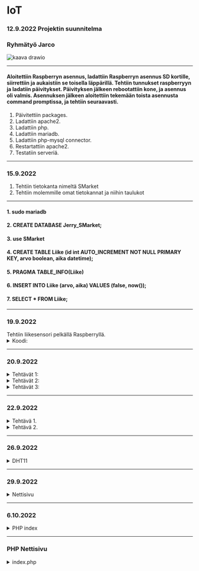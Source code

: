 # IoT

### 12.9.2022 Projektin suunnitelma

### Ryhmätyö Jarco


![kaava drawio](https://user-images.githubusercontent.com/113332610/189615513-e08b5469-86d4-45cd-aecb-be395c0a7cd5.png)

--------------------------------------------------------------------------------------------------

#### Aloitettiin Raspberryn asennus, ladattiin Raspberryn asennus SD kortille, siirrettiin ja aukaistiin se toisella läppärillä. Tehtiin tunnukset raspberryyn ja ladatiin päivitykset. Päivityksen jälkeen rebootattiin kone, ja asennus oli valmis. Asennuksen jälkeen aloitettiin tekemään toista asennusta command promptissa, ja tehtiin seuraavasti.



   1. Päivitettiin packages.
   2. Ladattiin apache2.
   3. Ladattiin php.
   4. Ladattiin mariadb.
   5. Ladattiin php-mysql connector.
   6. Restartattiin apache2.
   7. Testatiin serveriä.
  
--------------------------------------------------------------------------------------------------

### 15.9.2022

   1. Tehtiin tietokanta nimeltä SMarket
   2. Tehtiin molemmille omat tietokannat ja niihin taulukot

--------------------------------------------------------------------------------------------------

   #### 1. sudo mariadb
   #### 2. CREATE DATABASE Jerry_SMarket;
   #### 3. use SMarket
   #### 4. CREATE TABLE Liike (id int AUTO_INCREMENT NOT NULL PRIMARY KEY, arvo boolean, aika datetime);
   #### 5. PRAGMA TABLE_INFO(Liike)
   #### 6. INSERT INTO Liike (arvo, aika) VALUES (false, now());
   #### 7. SELECT * FROM Liike;

--------------------------------------------------------------------------------------------------

 <h3>19.9.2022</h3>
  Tehtiin liikesensori pelkällä Raspberryllä.
  <details>
    <summary>
      Koodi:
    </summary>
  
      import time
      import RPi.GPIO as GPIO // (Lisättiin libraryt jota voi käyttää koodissa)
      
      pin = 4 // (Variable)
      GPIO.setmode(GPIO.BCM)   // (Setuppi)
      GPIO.setup(pin, GPIO.IN)
      
      def getTime():
        result = time.localtime()
        time_string = time.strftime("%m/%d&%y/, %H:%M:%S:", result)
        return time_string  // (Funktiolla haetaan aikaa)
        
      try:
        while True:
          timeResult = getTime()
          if GPIO.input(pin):
            print("Liikettä: "+ str(timeResult))
          else:
            print("Ei liikettä: "+ str(timeResult))
          time.sleep(2.5)  // (Kokeillaan onko virheitä jos ei ole niin toimii)
      except:
        print("-")
        GPIO.cleanup()
  </details>
  
  --------------------------------------------------------------------------------------------------
  
  <h3>20.9.2022</h3>
   <details>
    <summary>
     Tehtävät 1:
 </summary>
 
1. EEPROM on haihtumatonta puolijohdemuistia, joka voidaan uudelleenkirjoittaa n. 10 000–100 000 kertaa. EEPROM-muistia käytetään pääasiassa asetustietojen tallentamiseen mikroprosessorin tai mikrokontrollerin sisältävissä laitteissa.
2. UART eli sarjaliikennepiiri on laitteisto tai mikropiiri, joka muuntaa rinnakkaismuotoista tietoa sarjamuotoiseksi ja päinvastoin.
3. I2C on yksinkertainen kaksisuuntainen ohjaus- ja tiedonsiirtoväylä. Tavallisin käyttö kulutuselektroniikassa on näytön tai television liitännän kyky kertoa nimensä ja tarkkuutensa tietokoneelle VGA-, DVI- tai HDMI-liittimen sisässä olevan I2C-liitynnän kautta. I2C-väylässä on sarjamuotoinen data- ja kellolinja.
4. SIP on IP-puhelinyhteyksien luonnista vastaava tietoliikenneprotokolla. SIP on korvaamassa vanhemman videoneuvotteluun käytetyn H.323-protokollan. SIP-protokollan avulla voidaan muodostaa puhelinyhteyksiä.
5. Mitä eroa on I2C ja SIP? I2C on half-duplex-viestintä ja SPI on full-duplex-viestintä. I2C on kaksijohtiminen protokolla ja SPI on nelijohdinprotokolla.
</details>

   <details>
    <summary>
     Tehtävät 2:
 </summary>

### 1. Raspberryn lämpötila = $vcgencmd measure_temp
### 2. Kuinka paljon tilaa jäljellä = $df -Bm
### 3. Miten vaihdetaan polusta toiseen = $cd ~
</details>

  <details>
    <summary>
      Tehtävät 3:
    </summary>
  
      apt-get update = päivittää raspberryn
      clear = pyyhkii kaiken terminaalista
      date = näyttää päivämäärän
      find / -name esimerkki.txt = etsii tiedoston nimellä
      nano example.txt = voi kontrolloida
      poweroff = laittaa virrat kiinni
      raspi-config = aukaisee raspin configurationin
      reboot = käynnistää uudelleen
      shutdown -h now = sulkee heti
      shutdown -h 01:22: = sulkee asettaman ajan päästä
      startx = menee serverille X

      cat esimerkki.txt = aukaisee tai tekee tiedoston
      cd/abc/xyz = path directory
      ls -l = listaa sovellukset
      mkdir esimerkki:_polku = tekee directoryn
      mv XXX = ei löydy
      rm esimerkki.txt = poistaa tiedoston
      scp user@10.0.0.32:/some/path/tiedosto.txt = kopioi tiedostoja kahden paikan välillä
      touch example.txt = muuttaa timestamppia

      ifconfig = näyttää netin tiedot
      iwconfig = näyttää langattoman netin tiedot
      iwlist wlan0 scan = scannaa langattoman yhteyden
      iwlist wlan0 | grep ESSID = 
      nmap = näyttää mikä service on auki
      ping = näyttää yhteyden nopeude
      wget https://www.website.com/example.txt = näyttää nettisivun tiedot


      cat /proc/meminfo = memoryn info
      cat /proc/partitions = Näyttää väliseinät
      cat /proc/version = Näyttää versiot
      df -h = Näyttää paljon tilaa on jäljellä
      df / = näyttää tilaa tietyllä systeemillä
      dpkg - -get-selections | grep XXX 
      dpkg - -get-selections
      free = näyttää käytetyn muistin
      hostname -l
      lsusb = näyttää tietoja usb laitteista
      UP key = näyttää aiemmin syötetyt komennot terminaalissa
      vcgencmd measure_temp = näyttää raspberryn lämpötilan
      vcgencmd get_mem arm && vcgencmd get_mem gpu = arm memoryn käyttö ja GPU memoryn käyttö
      
  </details>
  
  --------------------------------------------------------------------------------------------------
  
   <h3>22.9.2022</h3>
  <details>
    <summary>
     Tehtävä 1.
    </summary>
 
 A)
 
    - sudo mariadb (käynnistää mariadb:n)
    - show databases; (näyttää tietokannat)
  
  B)
 
    - use SMarket (menee tietokantaan)
    - SELECT * FROM Liike; (avaa taulukon)
    - desc Liike; (näyttää kaiken tiedon)
 
  
  </details>
  
  
  
  <details>
    <summary>
     Tehtävä 2.
    </summary>
   
         import time
         import datetime
         import mariadb
         import RPi.GPIO as GPIO


         inputPin = 4
         sleepTime = 5


         GPIO.setmode(GPIO.BCM)
         GPIO.setup(inputPin, GPIO.IN)

         conn = mariadb.connect(user="jaje", password="JarcoJerry1", host="localhost", database="SMarket")
         cur = conn.cursor()


         try:

         while True:

         inputType = GPIO.input(inputPin)
         curTime = datetime.datetime.now()

         #sqlStr = "INSERT INTO Liike (arvo, aika) VALUES({boolean}, '{timeCurrently}')".format(boolean = inputType, timeCurrently = curTime)
         #sqlStr = "INSERT INTO Liike (arvo, aika) VALUES(%s, '%s')" % (inputType, curTime)
         sqlStr = f"INSERT INTO Liike (arvo, aika) VALUES({inputType}, '{curTime}')"

         print(sqlStr)
         cur.execute(sqlStr)
         conn.commit()

         time.sleep(sleepTime)

         except:
         print("Ei toimi")

         conn.close()

   </details>
  
  --------------------------------------------------------------------------------------------------
   
<h3>26.9.2022</h3>
   
  <details>
    <summary>
     DHT11
    </summary>
 
     import time
     import Adafruit_DHT
     import datetime
     import mariadb



     sensor = Adafruit_DHT.DHT11
     pin = 4
     waitTime = 5



     conn = mariadb.connect(user="jaje", password="JarcoJerry1", host="localhost", database="SMarket")
     cur = conn.cursor()



     try:
     while True:

     curTime = datetime.datetime.now()
     humidity, temperature = Adafruit_DHT.read_retry(sensor, pin)

     sqlStr = "INSERT INTO Liike (arvo, aika) VALUES({boolean}, '{timeCurrently}')".format(boolean = temperature, timeCurrently = curTime)
     print(sqlStr)
     cur.execute(sqlStr)
     time.sleep(waitTime)

     except RuntimeError as error:
     print(error.args[0])
     print("Ei Toimi")

</details>

--------------------------------------------------------------------------------------------------

<h3>29.9.2022</h3>
   
  <details>
    <summary>
     Nettisivu
    </summary>
 
     <!-- Documentti tyyppi -->
     <!DOCTYPE html>



     <html>

       <!-- Headeri -->

       <head>
         <title>Hälytin</title>
       </head>

       <body>

         <!-- Siirä data taulukkoon -->

         <div style="
           box-sizing: border-box;
           border: 2px solid #969696;
           border-radius: 5px;
           background: #fffffff;
         ">
           <center>

             <!-- Otsikko -->

             <h1 style="
               align-left: center;
               align-right: center;
               text-align: center;
               color: rgb(255,55,55);
               font-family: Courier New;
             ">HÄLYTIN</h1><br>

             <!-- Ala Otsikko -->

             <img src="images/skul" alt="skull emoj" width=100 height=100><br>
             <h2 style="font-family: Courier New;">Data:</h2>



            <!-- PHP -->



            <?php

               // Laitetaan muuttujat, ja niille arvot.

               $servername = "localhost";
               $username = "jaje";
               $password = "JarcoJerry1";
               $dbname = "SMarket";
               $conn = new mysqli($servername, $username, $password, $dbname); // Yhteys databaseen

               // Katsotaanko toimiiko yhteys vai ei, jos toimii se jatkaa ohjelmaa, jos ei se antaa sivulle viestin.

               if ($conn->connect_error){
                 die("😭😭 Connection failed 😭😭" . $conn->connection_error);
               }

               // Yhteys toimii, joten jatkaa ohjelmaa. Asettaa SQL komennon ja syöttää sen.

               $sql = "SELECT id, arvo FROM Liike ORDER BY -id LIMIT 10";
               $data = $conn->query($sql);

               // Antaa sivulle kaikki tiedot muuttujan "data" sisältä ja syöttää ne sivulle.

               ?>
               <table>
                 <style>

                   table, th, td {
                     border-radius: 5px;
                   }

                   table {
                     border: 1px solid #ccd6dd;
                     font-family: arial, sans-serif;
                     width: 25%;
                   }



                  td, th {
                     border: 1px solid #edf7ff;
                     text-align: left;
                     padding: 10px;
                   }

                   tr:nth-child(even) {
                     border: 1px solid #edf7ff;
                     background-color: #ccd6dd;
                   }



                </style>
                   <tr>
                     <th>id</th>
                     <th>arvo</th>
                   </tr>
               <?php
                 while($row = $data->fetch_assoc()){
                   ?>
                   <tr>
                     <td><?php echo $row["id"]?></td>
                     <td><?php echo $row["arvo"]?></td>
                   </tr>
                   <?php
                 }
               ?>
               </table>
               <?php

               // Sulkee yhteyden.

               $conn->close();



            ?><br>

             <!-- Nappula -->

             <button style="
               box-sizing: border-box;
               border: 2px solid #ccd6dd;
               border-radius: 5px;
               width: 25%;
               height: 50px;
               color: rgb(255,55,55);
               background: #ffffff;
               font: bold 5pt Arial;
               font-family: Courier New;
               font-size: 24px;
             ">FREE DOWNLOAD</button>

             <!-- Linkki -->

             <p style="font-family: bold 10pt, Courier New;">Powered by S-Ketju</p>
             <a href="https://www.s-ryhma.fi">Linkki</a>

           </center><br>
         </div>
       </body>

     </html>

</details>

--------------------------------------------------------------------------------------------------

<h3>6.10.2022</h3>
  <details>
     <summary>
       PHP index
     </summary>

       Tehtiin azure serveri MySQL workbenchillä
       kirjauduttiin admin-tunnuksilla
       
       komennot:
       - cd Tietopolku
       - $php -S localhost:8000
       
   </details>
   
   --------------------------------------------------------------------------------------------------
   
   <h3>PHP Nettisivu</h3>
   <details>
     <summary>
        index.php
     </summary>
      <html>
      <!-- Headeri -->
      <head>
      <title>Hälytin</title>
      <meta name="viewport" content="width=device-width, initial-scale=1">

      <link href="style/style.css" rel="stylesheet">

      </head>

      <body>

      <!-- Siirä data taulukkoon -->

      <div class="background2">
      <center>

         <!-- Otsikko -->

         <h1 style="
         text-align: center;
         color: rgb(255,55,55);
         font-family: Courier New;
         ">HÄLYTIN</h1><br>

         <!-- Ala Otsikko -->

         <img src="images/skul.png" alt="skull emoj" width=100 height=100><br><br><br>

         <!-- FORM -->
         <button class="collapsible" style="
             border: 2px solid #ccd6dd;
             border-radius: 5px;
         ">Luo käyttäjä</button>
         <div class="content"><br>
             <form

             action="https://www.salpaus.fi"
             method="post"
             enctype="text/plain"
             name="asasddsa"

             class="background">



                 <h2 style="font-family: Courier New;">Luo käyttäjä:</h2>

                 <label for="fname" class="answerText">NIMI:</label>
                 <input type="text" class="answerBox" id="fname" name="fname"><br><br>

                 <label for="nikä" class="answerText">IKÄ:</label>
                 <input type="number" class="answerBox"  id="nikä" name="nikä"><br><br>

                 <label for="tarvitsee" class="answerText">KORTIN NUMERO JA CCV:</label>
                 <input type="text" class="answerBox"  id="tarvitsee" name="tarvitsee" required><br><br>

                 <button inline="true" class="acbutton" style="
                   background-color: rgb(255, 119, 119);
                 ">RESET</button>

                 <button type="submit" value="Send" inline="true" class="acbutton"
                 style="background-color: lightgreen;"
                 background-color: lightgreen;
                 >LÄHETÄ</button><br>


             </form>
         </div><br>

         <!-- PHP -->

         <button class="collapsible" style="
             border: 2px solid #ccd6dd;
             border-radius: 5px;
         ">Avaa logit</button>
         <div class="content">

             <!-- Ala Otsikko -->

             <h2 style="font-family: Courier New;">Data:</h2>

             <?php

             // Laitetaan muuttujat, ja niille arvot.

             include 'config.php';
             $conn = new mysqli($servername, $username, $password, $dbname); // Yhteys databaseen

             // Katsotaanko toimiiko yhteys vai ei, jos toimii se jatkaa ohjelmaa, jos ei se antaa sivulle viestin.

             if ($conn->connect_error){
                 die("😭😭 Connection failed 😭😭" . $conn->connection_error);
             }

             // Yhteys toimii, joten jatkaa ohjelmaa. Asettaa SQL komennon ja syöttää sen.

             $sql = "SELECT id, arvo FROM JerrySQL ORDER BY -id LIMIT 10";
             $data = $conn->query($sql);
             $savingData = "['Element', 'Joku liikkui', { role: 'style' } ]," 

             // Antaa sivulle kaikki tiedot muuttujan "data" sisältä ja syöttää ne sivulle.

             ?>
             <table id="datalist">
                 <style>

                 table, th, td {
                     border-radius: 5px;
                 }

                 table {
                     border: 1px solid #ccd6dd;
                     font-family: arial, sans-serif;
                     width: 25%;
                 }

                 td, th {
                     border: 1px solid #edf7ff;
                     text-align: left;
                     padding: 10px;
                 }

                 tr:nth-child(even) {
                     border: 1px solid #edf7ff;
                     background-color: #ccd6dd;
                 }

                 </style>
                 <tr>
                     <th>id</th>
                     <th>arvo</th>
                 </tr>
             <?php
                 while($row = $data->fetch_assoc()){
                 $savingData = $savingData . "['" . $row["id"] . "', " . $row["arvo"] . ", 'rgb(255,55,55)'],"
                 ?>
                 <tr>
                     <td><?php echo $row["id"]?></td>
                     <td><?php echo $row["arvo"]?></td>
                 </tr>
                 <?php
                 }
             ?>
             </table>
             <?php

             // Sulkee yhteyden.
             $conn->close();

             ?><br>
         </div><br>

         <button class="collapsible" style="
             border: 2px solid #ccd6dd;
             border-radius: 5px;
         ">Avaa kaava</button>
         <div class="content"><br>
         <div id="piechart" class='chart'> </div>


         </div><br>


         <!-- Nappula -->

         <button class="buttonVar">ILMAINEN LATAUS</button><br><br>
         <a href= "support.php"><button class="buttonVar">SUPPORT SIVU</button></a>
         <br>

         <!-- Linkki -->

         <video width="320" height="240" class="video" controls>
             <source src="videos/tutorial.mp4" type="video/mp4">
         </video><br>




         <p style="font-family: bold 10pt, Courier New;">Powered by S-Ketju</p>
         <a href="https://www.s-ryhma.fi">Linkki</a>

      </center><br>

      <script>
         var coll = document.getElementsByClassName("collapsible");
         var buttonVar = document.getElementsByClassName("buttonVar")
         var i;

         for (i = 0; i < coll.length; i++) {
           coll[i].addEventListener("click", function() {
             this.classList.toggle("active");
             var content = this.nextElementSibling;
             if (content.style.maxHeight){
               content.style.maxHeight = null;
             } else {
               content.style.maxHeight = content.scrollHeight + "px";
             } 
           });
         }
      </script>


      <script type="text/javascript" src="https://www.gstatic.com/charts/loader.js"></script>
      <script type="text/javascript">
      google.charts.load("current", {packages:['corechart']});
      google.charts.setOnLoadCallback(drawChart);
      window.onresize = drawChart;

      function drawChart() {

         var data = google.visualization.arrayToDataTable([
             <?php
                 echo $savingData;
             ?>
         ]);

         var view = new google.visualization.DataView(data);
         view.setColumns([0, 1,
                         { calc: "stringify",
                             sourceColumn: 1,
                             type: "string",
                             role: "annotation" },
                         2]);

         var options = {
             title: "Liike sensori",
             titleFontSize:24,
             fontName: "Courier New",
             width: "40%",
             height: "50%",
             bar: {groupWidth: "95%"},
             legend: { position: "left" },
         };
         var chart = new google.visualization.ColumnChart(document.getElementById("piechart"));
         chart.draw(view, options);
      }
      </script>


      </div>
      </body>
      </html>
   <details>

